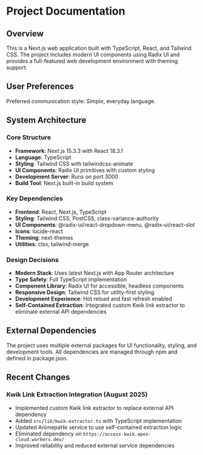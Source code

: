 # Project Documentation

## Overview

This is a Next.js web application built with TypeScript, React, and Tailwind CSS. The project includes modern UI components using Radix UI and provides a full-featured web development environment with theming support.

## User Preferences

Preferred communication style: Simple, everyday language.

## System Architecture

### Core Structure
- **Framework**: Next.js 15.3.3 with React 18.3.1
- **Language**: TypeScript
- **Styling**: Tailwind CSS with tailwindcss-animate
- **UI Components**: Radix UI primitives with custom styling
- **Development Server**: Runs on port 3000
- **Build Tool**: Next.js built-in build system

### Key Dependencies
- **Frontend**: React, Next.js, TypeScript
- **Styling**: Tailwind CSS, PostCSS, class-variance-authority
- **UI Components**: @radix-ui/react-dropdown-menu, @radix-ui/react-slot
- **Icons**: lucide-react
- **Theming**: next-themes
- **Utilities**: clsx, tailwind-merge

### Design Decisions
- **Modern Stack**: Uses latest Next.js with App Router architecture
- **Type Safety**: Full TypeScript implementation
- **Component Library**: Radix UI for accessible, headless components
- **Responsive Design**: Tailwind CSS for utility-first styling
- **Development Experience**: Hot reload and fast refresh enabled
- **Self-Contained Extraction**: Integrated custom Kwik link extractor to eliminate external API dependencies

## External Dependencies

The project uses multiple external packages for UI functionality, styling, and development tools. All dependencies are managed through npm and defined in package.json.

## Recent Changes

### Kwik Link Extraction Integration (August 2025)
- Implemented custom Kwik link extractor to replace external API dependency
- Added `src/lib/kwik-extractor.ts` with TypeScript implementation
- Updated AnimepaHe service to use self-contained extraction logic
- Eliminated dependency on `https://access-kwik.apex-cloud.workers.dev/`
- Improved reliability and reduced external service dependencies
